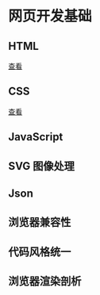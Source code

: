 # 网页开发基础

## HTML

[查看](./HTML.md)

## CSS

[查看](./CSS.md)

## JavaScript

## SVG 图像处理

## Json

## 浏览器兼容性

## 代码风格统一

## 浏览器渲染剖析

